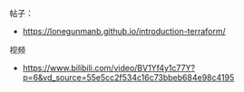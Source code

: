 
帖子： 
- https://lonegunmanb.github.io/introduction-terraform/

视频
- https://www.bilibili.com/video/BV1Yf4y1c77Y?p=6&vd_source=55e5cc2f534c16c73bbeb684e98c4195
